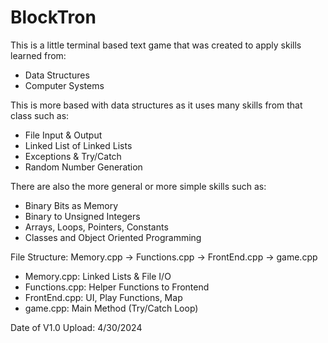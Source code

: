 # BlockTron
This is a little terminal based text game that was created to apply skills learned from:
  - Data Structures
  - Computer Systems

This is more based with data structures as it uses many skills from that class such as:
  - File Input & Output
  - Linked List of Linked Lists
  - Exceptions & Try/Catch
  - Random Number Generation

There are also the more general or more simple skills such as:
  - Binary Bits as Memory
  - Binary to Unsigned Integers
  - Arrays, Loops, Pointers, Constants
  - Classes and Object Oriented Programming

File Structure:  Memory.cpp  ->  Functions.cpp  ->  FrontEnd.cpp  ->  game.cpp
  - Memory.cpp: Linked Lists & File I/O
  - Functions.cpp: Helper Functions to Frontend
  - FrontEnd.cpp: UI, Play Functions, Map
  - game.cpp: Main Method (Try/Catch Loop)

Date of V1.0 Upload: 4/30/2024
